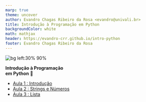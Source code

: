 ```yaml
---
marp: true
theme: uncover
author: Evandro Chagas Ribeiro da Rosa <evandro@univali.br>
title: Introdução à Programação em Python
backgroundColor: white
math: mathjax
header: https://evandro-crr.github.io/intro-python
footer: Evandro Chagas Ribeiro da Rosa
---
```


<style>
@import 'https://maxcdn.bootstrapcdn.com/font-awesome/4.7.0/css/font-awesome.min.css';
</style>

![bg left:30% 90%](https://api.qrserver.com/v1/create-qr-code/?format=svg&data=https://evandro-crr.github.io/intro-python)

**Introdução à Programação<br>em Python** 🐍

- [Aula 1 : Introdução](slides/1_aula.html) [<i class="fa fa-download" aria-hidden="true"></i>](slides/1_aula.pdf)
- [Aula 2 : Strings e Números](slides/2_aula.html) [<i class="fa fa-download" aria-hidden="true"></i>](slides/2_aula.pdf)
- [Aula 3 : Lista](slides/3_aula.html) [<i class="fa fa-download" aria-hidden="true"></i>](slides/3_aula.pdf)
